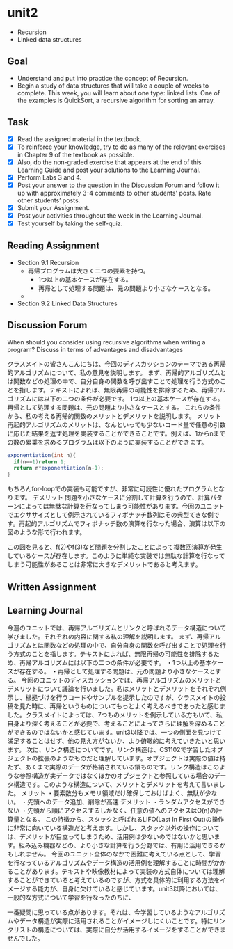 # unit2

- Recursion
- Linked data structures

## Goal

- Understand and put into practice the concept of Recursion.
- Begin a study of data structures that will take a couple of weeks to complete. This week, you will learn about one type: linked lists. One of the examples is QuickSort, a recursive algorithm for sorting an array.

## Task

- [x] Read the assigned material in the textbook.
- [x] To reinforce your knowledge, try to do as many of the relevant exercises in Chapter 9 of the textbook as possible.
- [x] Also, do the non-graded exercise that appears at the end of this Learning Guide and post your solutions to the Learning Journal.
- [x] Perform Labs 3 and 4.
- [x] Post your answer to the question in the Discussion Forum and follow it up with approximately 3-4 comments to other students' posts. Rate other students’ posts.
- [x] Submit your Assignment.
- [x] Post your activities throughout the week in the Learning Journal.
- [x] Test yourself by taking the self-quiz.

## Reading Assignment

- Section 9.1 Recursion
  - 再帰プログラムは大きく二つの要素を持つ。
    - 1つ以上の基本ケースが存在する。
    - 再帰として処理する問題は、元の問題より小さなケースとなる。
  -
- Section 9.2 Linked Data Structures

## Discussion Forum

When should you consider using recursive algorithms when writing a program?
Discuss in terms of advantages and disadvantages

クラスメイトの皆さんこんにちは、今回のディスカッションのテーマである再帰的アルゴリズムについて、私の意見を説明します。
まず、再帰的アルゴリズムとは関数などの処理の中で、自分自身の関数を呼び出すことで処理を行う方式のことを指します。テキストによれば、無限再帰の可能性を排除するため、再帰アルゴリズムには以下の二つの条件が必要です。
1つ以上の基本ケースが存在する。
再帰として処理する問題は、元の問題より小さなケースとする。
これらの条件から、私の考える再帰的関数のメリットとデメリットを説明します。
メリット
再起的アルゴリズムのメリットは、なんといっても少ないコード量で任意の引数に応じた結果を返す処理を実装することができることです。例えば、1からnまでの数の累乗を求めるプログラムは以下のように実装することができます。

```java
exponentiation(int n){
  if(n==1)return 1;
  return n*exponentiation(n-1);
}
```

もちろんfor-loopでの実装も可能ですが、非常に可読性に優れたプログラムとなります。
デメリット
問題を小さなケースに分割して計算を行うので、計算パターンによっては無駄な計算を行なってしまう可能性があります。今回のユニットでエクササイズとして例示されているフィボナッチ数列はその典型てきな例です。再起的アルゴリズムでフィボナッチ数の演算を行なった場合、演算は以下の図のような形で行われます。

この図を見ると、f(2)やf(3)など問題を分割したことによって複数回演算が発生しているケースが存在します。このように単純な実装では無駄な計算を行なってしまう可能性があることは非常に大きなデメリットであると考えます。

## Written Assignment

## Learning Journal

今週のユニットでは、再帰アルゴリズムとリンクと呼ばれるデータ構造について学びました。それぞれの内容に関する私の理解を説明します。
まず、再帰アルゴリズムとは関数などの処理の中で、自分自身の関数を呼び出すことで処理を行う方式のことを指します。テキストによれば、無限再帰の可能性を排除するため、再帰アルゴリズムには以下の二つの条件が必要です。
・1つ以上の基本ケースが存在する。
・再帰として処理する問題は、元の問題より小さなケースとする。
今回のユニットのディスカッションでは、再帰アルゴリズムのメリットとデメリットについて議論を行いました。私はメリットとデメリットをそれぞれ例示し、根拠づけを行うコードやサンプルを提示したのですが、クラスメイトの投稿を見た時に、再帰というものについてもっとよく考えるべきであったと感じました。クラスメイトによっては、7つものメリットを例示している方もいて、私自身より深く考えることが必要で、考えることによってさらに理解を深めることができるのではないかと感じています。unit3以降では、一つの側面を見つけて満足することはせず、他の見え方がないか、より俯瞰的に考えていきたいと思います。
次に、リンク構造についてです。リンク構造は、CS1102で学習したオブジェクトの拡張のようなものだと理解しています。オブジェクトは実際の値は持たず、あくまで実際のデータが格納されている領ものです。リンク構造はこのような参照構造が実データではなくほかのオブジェクトと参照している場合のデータ構造です。このような構造について、メリットとデメリットを考えて言いました。
メリット
・要素数分もメモリ領域だけ確保しておけばよく、無駄が少ない。
・先頭へのデータ追加、削除が高速
デメリット
・ランダムアクセスができない
・先頭から順にアクセスするしかなく、任意の値へのアクセスはO(n)の計算量となる。
この特徴から、スタックと呼ばれるLIFO(Last In First Out)の操作に非常に向いている構造だと考えます。しかし、スタック以外の操作については、デメリットが目立ってしまうため、活用例は少ないのではないかと思います。組み込み機器などの、より小さな計算を行う分野では、有用に活用できるかもしれません。
今回のユニット全体のなかで困難に考えている点として、学習を行なっているアルゴリズムやデータ構造の活用例を理解することに時間がかかることがあります。テキストや映像教材によって実装の方式自体については理解することができていると考えているのですが、方式を具体的に利用する方法をイメージする能力が、自身に欠けていると感じています。unit3以降においては、一般的な方式について学習を行なったのちに、

一番疑問に思っている点があります。それは、今学習しているようなアルゴリズムやデータ構造が実際に活用されることがイメージしにくいことです。特にリンクリストの構造については、実際に自分が活用するイメージをすることができませんでした。
